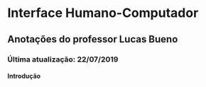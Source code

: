 # Interface Humano-Computador

## Anotações do professor Lucas Bueno

### Última atualização: 22/07/2019

#### Introdução

